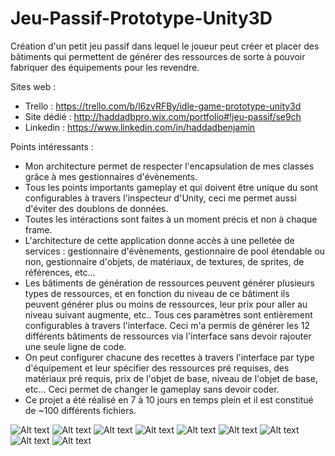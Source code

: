 # Jeu-Passif-Prototype-Unity3D
Création d'un petit jeu passif dans lequel le joueur peut créer et placer des bâtiments qui permettent de générer des ressources de sorte à pouvoir fabriquer des équipements pour les revendre.

Sites web :
- Trello : https://trello.com/b/l6zvRFBy/idle-game-prototype-unity3d
- Site dédié : http://haddadbpro.wix.com/portfolio#!jeu-passif/se9ch
- Linkedin : https://www.linkedin.com/in/haddadbenjamin

Points intéressants :
- Mon architecture permet de respecter l'encapsulation de mes classes grâce à mes gestionnaires d'évènements.
- Tous les points importants gameplay et qui doivent être unique du  sont configurables à travers l'inspecteur d'Unity, ceci me permet aussi d'éviter des doublons de données.
- Toutes les intéractions sont faites à un moment précis et non à chaque frame.
- L'architecture de cette application donne accès à une pelletée de services : gestionnaire d'évènements, gestionnaire de pool étendable ou non, gestionnaire d'objets, de matériaux, de textures, de sprites, de références, etc...
- Les bâtiments de génération de ressources peuvent générer plusieurs types de ressources, et en fonction du niveau de ce bâtiment ils peuvent générer plus ou moins de ressources, leur prix pour aller au niveau suivant augmente, etc.. Tous ces paramètres sont entièrement configurables à travers l'interface. Ceci m'a permis de générer les 12 différents bâtiments de ressources via l'interface sans devoir rajouter une seule ligne de code.
- On peut configurer chacune des recettes à travers l'interface par type d'équipement et leur spécifier des ressources pré requises, des matériaux pré requis, prix de l'objet de base, niveau de l'objet de base, etc... Ceci permet de changer le gameplay sans devoir coder.
- Ce projet a été réalisé en 7 à 10 jours en temps plein et il est constitué de ~100 différents fichiers.

![Alt text](http://i.imgur.com/WqNXcOJ.jpg "Menu de création de bâtiment qui génère de la ressource puis placement de ce bâtiment.")
![Alt text](http://i.imgur.com/U7lpP7W.jpg "Menu de création d'équipement, on peut sélectionner le filtre que l'on souhaite et configurer entièrement la partie recette ainsi que la configuration des objets qu'il génère.")
![Alt text](http://i.imgur.com/V8JBkZ0.jpg "Boutons d'intéractions d'un bâtiment.")
![Alt text](http://i.imgur.com/2OX9oRM.jpg "Boutons permettant de naviguer sur les menus de construction d'équipements et de création de bâtiment générant des ressources.")
![Alt text](http://i.imgur.com/ffKkgYI.jpg "Architecture du jeu. (~75 fichiers en 7-10 jours en temps plein)")
![Alt text](http://i.imgur.com/zx10bbK.jpg "Configuration des bâtiments générant des ressources.")
![Alt text](http://i.imgur.com/Znyq5tb.jpg "Configuration des recettes ainsi que des objets générer, les données qui peuvent changées ne peuvent pas être modifiées d'ici cette interface. (ceci me permet d'éviter des doublons de données).")
![Alt text](http://i.imgur.com/2fiBgcz.jpg "Présentation d'une partie des services de cette application.")
![Alt text](http://i.imgur.com/GDUWymp.jpg "Animations de mes menus.")
